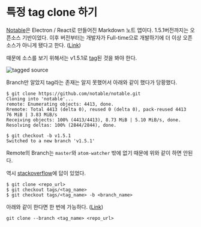 # 특정 tag clone 하기

[Notable](https://github.com/notable/notable)은 Electron / React로 만들어진 Markdown 노트 앱이다. 1.5.1버전까지는 오픈소스 기반이었다. 이후 버전부터는 개발자가 Full-time으로 개발하기에 더 이상 오픈소스가 아니게 됐다고 한다. ([Link](https://github.com/notable/notable/blob/master/SOURCE_CODE.md))

때문에 소스를 보기 위해서는 v1.5.1로 [tag](https://git-scm.com/docs/git-tag)된 것을 봐야 한다.

![tagged source](https://user-images.githubusercontent.com/16912219/74405257-024b1480-4e70-11ea-8845-fcf2f7292cdb.png)

Branch만 알았지 tag라는 존재는 알지 못했어서 아래와 같이 했다가 당황했다.

```
$ git clone https://github.com/notable/notable.git
Cloning into 'notable'...
remote: Enumerating objects: 4413, done.
Rremote: Total 4413 (delta 0), reused 0 (delta 0), pack-reused 4413                                      76 MiB | 3.83 MiB/s
Receiving objects: 100% (4413/4413), 8.73 MiB | 5.10 MiB/s, done.
Resolving deltas: 100% (2844/2844), done.
```

```
$ git checkout -b v1.5.1
Switched to a new branch 'v1.5.1'
```

Remote의 Branch는 `master`와 `atom-watcher` 밖에 없기 때문에 위와 같이 하면 안된다.


역시 [stackoverflow](https://stackoverflow.com/a/792027)에 답이 있었다.

```
$ git clone <repo_url>
$ git checkout tags/<tag_name>
$ git checkout tags/<tag_name> -b <branch_name>
```

아래와 같이 한다면 한 번에 가능하다. ([Link](https://stackoverflow.com/questions/20280726/how-to-git-clone-a-specific-tag/21699307#21699307))
```
git clone --branch <tag_name> <repo_url>
```
